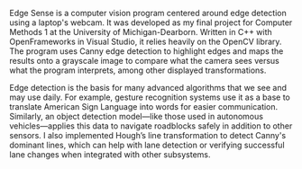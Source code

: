 Edge Sense is a computer vision program centered around edge detection using a laptop's webcam. It was developed as my final project for Computer Methods 1 at the University of Michigan-Dearborn. Written in C++ with OpenFrameworks in Visual Studio, it relies heavily on the OpenCV library. The program uses Canny edge detection to highlight edges and maps the results onto a grayscale image to compare what the camera sees versus what the program interprets, among other displayed transformations. 

Edge detection is the basis for many advanced algorithms that we see and may use daily. For example, gesture recognition systems use it as a base to translate American Sign Language into words for easier communication. Similarly, an object detection model—like those used in autonomous vehicles—applies this data to navigate roadblocks safely in addition to other sensors. I also implemented Hough’s line transformation to detect Canny's dominant lines, which can help with lane detection or verifying successful lane changes when integrated with other subsystems.
